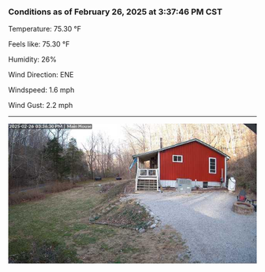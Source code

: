 ### Conditions as of February 26, 2025 at 3:37:46 PM CST 

Temperature: 75.30 &deg;F

Feels like: 75.30 &deg;F

Humidity: 26%

Wind Direction: ENE

Windspeed: 1.6 mph

Wind Gust: 2.2 mph

---

<img src="./images/latest.jpeg"/>

